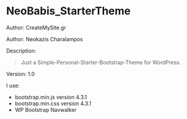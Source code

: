 # NeoBabis_StarterTheme
Author: CreateMySite.gr

Author: Neokazis Charalampos

Description:

> Just a Simple-Personal-Starter-Bootstrap-Theme for WordPress.

Version: 1.0

I use:
- bootstrap.min.js version 4.3.1
- bootstrap.min.css version 4.3.1
- WP Bootstrap Navwalker
